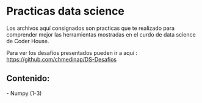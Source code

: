 # Practicas data science
Los archivos aquí consignados son practicas que te realizado para comprender mejor las herramientas mostradas en el curdo de data science de Coder House. 

Para ver los desafíos presentados pueden ir a aquí : https://github.com/chmedinap/DS-Desafios

<h2> Contenido: </h2> 
- Numpy (1-3)